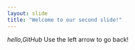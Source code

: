 ```yaml
---
layout: slide
title: "Welcome to our second slide!"
---
```

*hello,GitHub*
Use the left arrow to go back!
